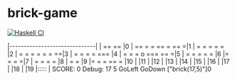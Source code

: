 # brick-game

[![Haskell CI](https://github.com/solidsnakedev/brick-game/actions/workflows/haskell.yml/badge.svg)](https://github.com/solidsnakedev/brick-game/actions/workflows/haskell.yml)

|------------------------------|
|       ==   ==                |0
|   ==  =   = ==    =      == =|1
|    =    =           =    = = |2
|   =        =  = = =    =   ==|3
| =   = =      =          ===  |4
|     =  =    =  o   ===  ==  =|5
| = =    =       =     =       |6
|=          =   =             =|7
| =        =       =       =   |8
|                      =     = |9
|=   =   =           ==    =   |10
|                              |11
|                              |12
|                              |13
|                              |14
|                              |15
|                              |16
|                              |17
|                              |18
|                              |19
|:::::                         |
SCORE: 0
Debug: 17 5 GoLeft GoDown ["brick(17,5)"]0